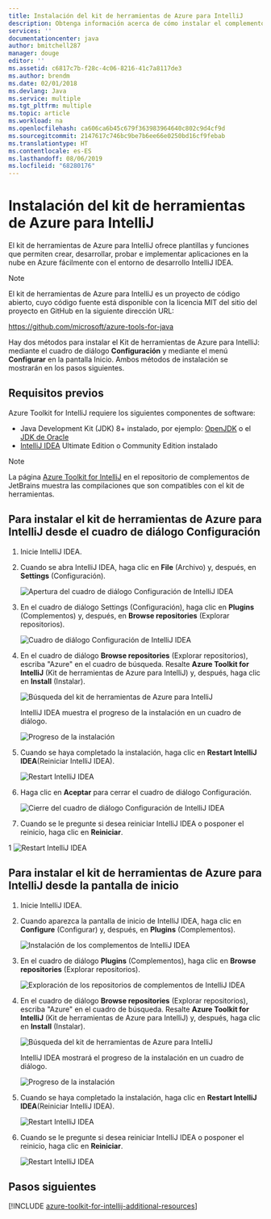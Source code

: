 ```yaml
---
title: Instalación del kit de herramientas de Azure para IntelliJ
description: Obtenga información acerca de cómo instalar el complemento del kit de herramientas de Azure para IntelliJ para crear e implementar aplicaciones en la nube en Azure.
services: ''
documentationcenter: java
author: bmitchell287
manager: douge
editor: ''
ms.assetid: c6817c7b-f28c-4c06-8216-41c7a8117de3
ms.author: brendm
ms.date: 02/01/2018
ms.devlang: Java
ms.service: multiple
ms.tgt_pltfrm: multiple
ms.topic: article
ms.workload: na
ms.openlocfilehash: ca606ca6b45c679f363983964640c802c9d4cf9d
ms.sourcegitcommit: 2147617c746bc9be7b6ee66e0250bd16cf9febab
ms.translationtype: HT
ms.contentlocale: es-ES
ms.lasthandoff: 08/06/2019
ms.locfileid: "68280176"
---
```

# <a name="installing-the-azure-toolkit-for-intellij"></a>Instalación del kit de herramientas de Azure para IntelliJ

El kit de herramientas de Azure para IntelliJ ofrece plantillas y funciones que permiten crear, desarrollar, probar e implementar aplicaciones en la nube en Azure fácilmente con el entorno de desarrollo IntelliJ IDEA.

> [!NOTE] 
> 
> El kit de herramientas de Azure para IntelliJ es un proyecto de código abierto, cuyo código fuente está disponible con la licencia MIT del sitio del proyecto en GitHub en la siguiente dirección URL: 
> 
> <https://github.com/microsoft/azure-tools-for-java> 
> 

Hay dos métodos para instalar el Kit de herramientas de Azure para IntelliJ: mediante el cuadro de diálogo **Configuración** y mediante el menú **Configurar** en la pantalla Inicio. Ambos métodos de instalación se mostrarán en los pasos siguientes.

## <a name="prerequisites"></a>Requisitos previos

Azure Toolkit for IntelliJ requiere los siguientes componentes de software:

* Java Development Kit (JDK) 8+ instalado, por ejemplo: [OpenJDK](https://openjdk.java.net/) o el [JDK de Oracle](https://www.oracle.com/technetwork/java/javase/downloads/index.html)
* [IntelliJ IDEA](https://www.jetbrains.com/idea/download/) Ultimate Edition o Community Edition instalado

> [!NOTE]
> 
> La página [Azure Toolkit for IntelliJ](https://plugins.jetbrains.com/plugin/8053) en el repositorio de complementos de JetBrains muestra las compilaciones que son compatibles con el kit de herramientas.
> 

<!--
> [!IMPORTANT]
> 
> If you are using the Azure Toolkit for IntelliJ on Windows, the toolkit requires installing the Azure SDK 2.9.6 or later in order to use the Azure emulator. You have two options for installing the Azure SDK:
> 
> * You can download and install the Azure SDK by using the [Web Platform Installer (WebPI)](http://go.microsoft.com/fwlink/?LinkID=252838).
> * If you do not have the Azure SDK installed when you create your first Azure deployment project, you will be prompted to automatically download install the requisite version of the Azure SDK.
> 
> Note that the Azure SDK is only required on Windows.
> 
-->


## <a name="to-install-the-azure-toolkit-for-intellij-from-the-settings-dialog-box"></a>Para instalar el kit de herramientas de Azure para IntelliJ desde el cuadro de diálogo Configuración

1. Inicie IntelliJ IDEA.

1. Cuando se abra IntelliJ IDEA, haga clic en **File** (Archivo) y, después, en **Settings** (Configuración).
   
   ![Apertura del cuadro de diálogo Configuración de IntelliJ IDEA][01a]

1. En el cuadro de diálogo Settings (Configuración), haga clic en **Plugins** (Complementos) y, después, en **Browse repositories** (Explorar repositorios).
   
   ![Cuadro de diálogo Configuración de IntelliJ IDEA][02a]

1. En el cuadro de diálogo **Browse repositories** (Explorar repositorios), escriba "Azure" en el cuadro de búsqueda. Resalte **Azure Toolkit for IntelliJ** (Kit de herramientas de Azure para IntelliJ) y, después, haga clic en **Install** (Instalar).
   
   ![Búsqueda del kit de herramientas de Azure para IntelliJ][03]
   
   IntelliJ IDEA muestra el progreso de la instalación en un cuadro de diálogo.
   
   ![Progreso de la instalación][04]

1. Cuando se haya completado la instalación, haga clic en **Restart IntelliJ IDEA**(Reiniciar IntelliJ IDEA).
   
   ![Restart IntelliJ IDEA][05]

1. Haga clic en **Aceptar** para cerrar el cuadro de diálogo Configuración.
   
   ![Cierre del cuadro de diálogo Configuración de IntelliJ IDEA][06]

1. Cuando se le pregunte si desea reiniciar IntelliJ IDEA o posponer el reinicio, haga clic en **Reiniciar**.
   
1   ![Restart IntelliJ IDEA][07]

## <a name="to-install-the-azure-toolkit-for-intellij-from-the-start-screen"></a>Para instalar el kit de herramientas de Azure para IntelliJ desde la pantalla de inicio

1. Inicie IntelliJ IDEA.

1. Cuando aparezca la pantalla de inicio de IntelliJ IDEA, haga clic en **Configure** (Configurar) y, después, en **Plugins** (Complementos).
   
   ![Instalación de los complementos de IntelliJ IDEA][01b]

1. En el cuadro de diálogo **Plugins** (Complementos), haga clic en **Browse repositories** (Explorar repositorios).
   
   ![Exploración de los repositorios de complementos de IntelliJ IDEA][02b]

1. En el cuadro de diálogo **Browse repositories** (Explorar repositorios), escriba "Azure" en el cuadro de búsqueda. Resalte **Azure Toolkit for IntelliJ** (Kit de herramientas de Azure para IntelliJ) y, después, haga clic en **Install** (Instalar).
   
   ![Búsqueda del kit de herramientas de Azure para IntelliJ][03]
   
   IntelliJ IDEA mostrará el progreso de la instalación en un cuadro de diálogo.
   
   ![Progreso de la instalación][04]

1. Cuando se haya completado la instalación, haga clic en **Restart IntelliJ IDEA**(Reiniciar IntelliJ IDEA).
   
   ![Restart IntelliJ IDEA][05]

1. Cuando se le pregunte si desea reiniciar IntelliJ IDEA o posponer el reinicio, haga clic en **Reiniciar**.
   
   ![Restart IntelliJ IDEA][07]

## <a name="next-steps"></a>Pasos siguientes

[!INCLUDE [azure-toolkit-for-intellij-additional-resources](../includes/azure-toolkit-for-intellij-additional-resources.md)]

<!-- URL List -->

<!-- IMG List -->

[01a]: media/azure-toolkit-for-intellij-installation/01-intellij-file-settings.png
[01b]: media/azure-toolkit-for-intellij-installation/01-intellij-configure-dropdown.png
[02a]: media/azure-toolkit-for-intellij-installation/02-intellij-settings-dialog.png
[02b]: media/azure-toolkit-for-intellij-installation/02-intellij-plugins-dialog.png
[03]: media/azure-toolkit-for-intellij-installation/03-intellij-browse-repositories.png
[04]: media/azure-toolkit-for-intellij-installation/04-install-progress.png
[05]: media/azure-toolkit-for-intellij-installation/05-restart-intellij.png
[06]: media/azure-toolkit-for-intellij-installation/06-intellij-settings-dialog.png
[07]: media/azure-toolkit-for-intellij-installation/07-restart-intellij.png
